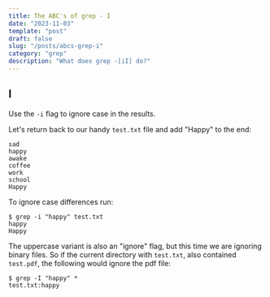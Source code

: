 ```yaml
---
title: The ABC's of grep - I
date: "2023-11-03"
template: "post"
draft: false
slug: "/posts/abcs-grep-i"
category: "grep"
description: "What does grep -[iI] do?"
---
```

I
--

Use the `-i` flag to ignore case​ in the results.

Let's return back to our handy `test.txt` file and add "Happy" to the end:
```
sad
happy
awake
coffee
work
school
Happy
```

To ignore case differences run:
```
$ grep -i "happy" test.txt
happy 
Happy
```
The uppercase variant is also an "ignore" flag, but this time we are ignoring binary files.
So if the current directory with `test.txt`, also contained `test.pdf`, the following would ignore the pdf file:
```
$ grep -I "happy" *
test.txt:happy
```